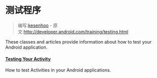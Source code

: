 # 测试程序

> 编写:[kesenhoo](https://github.com/kesenhoo) - 原文:<http://developer.android.com/training/testing.html>

These classes and articles provide information about how to test your Android application.

#### [Testing Your Activity](testing/activity-testing/index.html)
How to test Activities in your Android applications.
